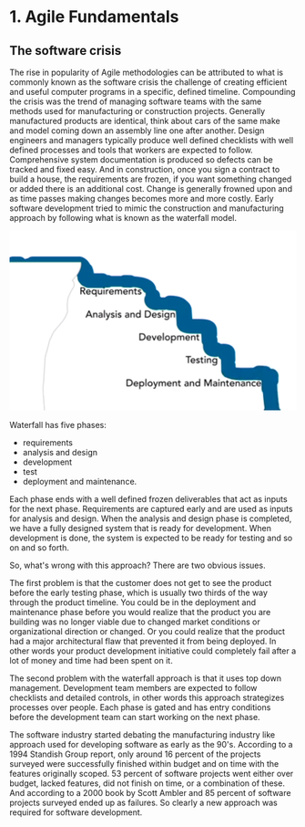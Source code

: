 # 1. Agile Fundamentals

## The software crisis


The rise in popularity of Agile methodologies can be attributed to what is commonly known as the software crisis the challenge of creating efficient and useful computer programs in a specific, defined timeline. Compounding the crisis was the trend of managing software teams with the same methods used for manufacturing or construction projects. Generally manufactured products are identical, think about cars of the same make and model coming down an assembly line one after another. Design engineers and managers typically produce well defined checklists with well defined processes and tools that workers are expected to follow. Comprehensive system documentation is produced so defects can be tracked and fixed easy. And in construction, once you sign a contract to build a house, the requirements are frozen, if you want something changed or added there is an additional cost. Change is generally frowned upon and as time passes making changes becomes more and more costly. Early software development tried to mimic the construction and manufacturing approach by following what is known as the waterfall model.

<p>
    <img src="images/waterfall.png">
</p>

Waterfall has five phases:
- requirements
- analysis and design
- development
- test
- deployment and maintenance.

Each phase ends with a well defined frozen deliverables that act as inputs for the next phase. Requirements are captured early and are used as inputs for analysis and design. When the analysis and design phase is completed, we have a fully designed system that is ready for development. When development is done, the system is expected to be ready for testing and so on and so forth.

So, what's wrong with this approach? There are two obvious issues.

The first problem is that the customer does not get to see the product before the early testing phase, which is usually two thirds of the way through the product timeline. You could be in the deployment and maintenance phase before you would realize that the product you are building was no longer viable due to changed market conditions or organizational direction or changed. Or you could realize that the product had a major architectural flaw that prevented it from being deployed. In other words your product development initiative could completely fail after a lot of money and time had been spent on it.

The second problem with the waterfall approach is that it uses top down management. Development team members are expected to follow checklists and detailed controls, in other words this approach strategizes processes over people. Each phase is gated and has entry conditions before the development team can start working on the next phase.

The software industry started debating the manufacturing industry like approach used for developing software as early as the 90's. According to a 1994 Standish Group report, only around 16 percent of the projects surveyed were successfully finished within budget and on time with the features originally scoped. 53 percent of software projects went either over budget, lacked features, did not finish on time, or a combination of these. And according to a 2000 book by Scott Ambler and 85 percent of software projects surveyed ended up as failures. So clearly a new approach was required for software development.
